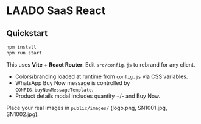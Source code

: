 # LAADO SaaS React

## Quickstart
```bash
npm install
npm run start
```

This uses **Vite** + **React Router**. Edit `src/config.js` to rebrand for any client.

- Colors/branding loaded at runtime from `config.js` via CSS variables.
- WhatsApp Buy Now message is controlled by `CONFIG.buyNowMessageTemplate`.
- Product details modal includes quantity +/- and Buy Now.

Place your real images in `public/images/` (logo.png, SN1001.jpg, SN1002.jpg).
